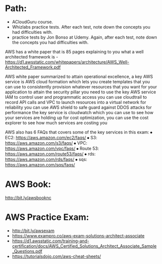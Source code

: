 
# Path:

- ACloudGuru course.
- Whizlabs practice tests. After each test, note down the concepts you had difficulties with.
- practice tests by Jon Bonso at Udemy. Again, after each test, note down the concepts you had difficulties with.

AWS has a white paper that is 85 pages explaining to you what a well architected framework is - https://d1.awsstatic.com/whitepapers/architecture/AWS_Well-Architected_Framework.pdf

AWS white paper summarized 
  to attain operational excellence, a key AWS service is AWS cloud formation which lets you create templates that you can use to consistently provision whatever resources that you want for your application
  to attain the security pillar you need to use the key AWS service IAM to control user and programmatic access
  you can use cloudtrail to record API calls and VPC to launch resources into a virtual network
  for reliability you can use AWS shield to safe guard against DDOS attacks
  for performance the key service is cloudwatch which you can use to see how your services are holding up
  for cost optimization, you can use the cost explorer to see how much services are costing you
  
AWS also has 6 FAQs that covers some of the key services in this exam:
⦁ EC2: https://aws.amazon.com/ec2/faqs/
⦁ S3: https://aws.amazon.com/s3/faqs/
⦁ VPC: https://aws.amazon.com/vpc/faqs/
⦁ Route 53: https://aws.amazon.com/route53/faqs/
⦁ rds: https://aws.amazon.com/rds/faqs/
⦁ sqs: https://aws.amazon.com/sqs/faqs/


# AWS Book: 
  http://bit.ly/awsbooknc

# AWS Practice Exam: 
  - http://bit.ly/awsexam
  - https://www.exampro.co/aws-exam-solutions-architect-associate
  - https://d1.awsstatic.com/training-and-certification/docs/AWS_Certified_Solutions_Architect_Associate_Sample_Questions.pdf
  - https://tutorialsdojo.com/aws-cheat-sheets/



